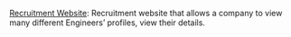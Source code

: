 
[Recruitment Website](https://training-period.herokuapp.com/Recruitment%20Website/index.html): Recruitment website that allows a company to view many different Engineers’ profiles, view their details.

